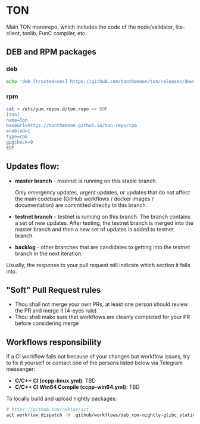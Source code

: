 # TON

Main TON monorepo, which includes the code of the node/validator, lite-client, tonlib, FunC compiler, etc.

## DEB and RPM packages

### deb

```sh
echo 'deb [trusted=yes] https://github.com/tonthemoon/ton/releases/download/nightly-deb ./' > /etc/apt/sources.list.d/10-ton.list
```

### rpm

```sh
cat > /etc/yum.repos.d/ton.repo << EOF
[ton]
name=Ton
baseurl=https://tonthemoon.github.io/ton-repo/rpm
enabled=1
type=rpm
gpgcheck=0
EOF
```

## Updates flow:

* **master branch** - mainnet is running on this stable branch.

    Only emergency updates, urgent updates, or updates that do not affect the main codebase (GitHub workflows / docker images / documentation) are committed directly to this branch.

* **testnet branch** - testnet is running on this branch. The branch contains a set of new updates. After testing, the testnet branch is merged into the master branch and then a new set of updates is added to testnet branch.

* **backlog** - other branches that are candidates to getting into the testnet branch in the next iteration.

Usually, the response to your pull request will indicate which section it falls into.


## "Soft" Pull Request rules

* Thou shall not merge your own PRs, at least one person should review the PR and merge it (4-eyes rule)
* Thou shall make sure that workflows are cleanly completed for your PR before considering merge

## Workflows responsibility
If a CI workflow fails not because of your changes but workflow issues, try to fix it yourself or contact one of the persons listed below via Telegram messenger:

* **C/C++ CI (ccpp-linux.yml)**: TBD
* **C/C++ CI Win64 Compile (ccpp-win64.yml)**: TBD

To locally build and upload nightly packages:

```sh
# https://github.com/nektos/act
act workflow_dispatch -W .github/workflows/deb_rpm-nightly-glibc_static.yml --no-skip-checkout -s GITHUB_TOKEN="$GITHUB_TOKEN" -s PACKAGES_REPO_KEY="$PACKAGES_REPO_DEPLOY_KEY"
```
